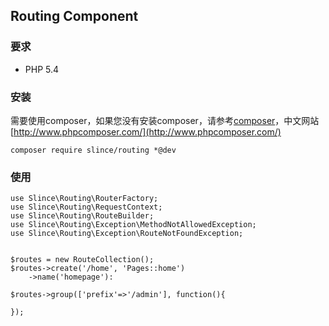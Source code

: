 ﻿## Routing Component

### 要求
- PHP 5.4

### 安装
需要使用composer，如果您没有安装composer，请参考[composer](https://getcomposer.org)，中文网站[http://www.phpcomposer.com/](http://www.phpcomposer.com/)
```
composer require slince/routing *@dev
```

### 使用
```
use Slince\Routing\RouterFactory;
use Slince\Routing\RequestContext;
use Slince\Routing\RouteBuilder;
use Slince\Routing\Exception\MethodNotAllowedException;
use Slince\Routing\Exception\RouteNotFoundException;


$routes = new RouteCollection();
$routes->create('/home', 'Pages::home')
    ->name('homepage'):
    
$routes->group(['prefix'=>'/admin'], function(){
    
});
```






